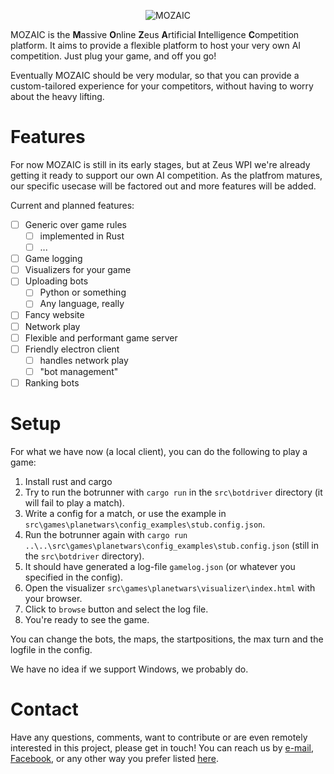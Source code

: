 <p align="center"><img src="/resources/Design%205.PNG" alt="MOZAIC"/></p>

MOZAIC is the **M**assive **O**nline **Z**eus **A**rtificial **I**ntelligence **C**ompetition platform.
It aims to provide a flexible platform to host your very own AI competition. Just plug your game, and off you go!

Eventually MOZAIC should be very modular, so that you can provide a custom-tailored experience for your competitors, without having to worry about the heavy lifting.

# Features
For now MOZAIC is still in its early stages, but at Zeus WPI we're already getting it ready to support our own AI competition. As the platfrom matures, our specific usecase will be factored out and more features will be added.

Current and planned features:
 - [ ] Generic over game rules
   - [ ] implemented in Rust
   - [ ] ...
 - [ ] Game logging
 - [ ] Visualizers for your game
 - [ ] Uploading bots
    - [ ] Python or something
    - [ ] Any language, really
 - [ ] Fancy website
 - [ ] Network play
 - [ ] Flexible and performant game server
 - [ ] Friendly electron client
     - [ ] handles network play
     - [ ] "bot management"
  - [ ] Ranking bots

# Setup

For what we have now (a local client), you can do the following to play a game:
 1. Install rust and cargo
 2. Try to run the botrunner with `cargo run` in the `src\botdriver` directory (it will fail to play a match).
 3. Write a config for a match, or use the example in `src\games\planetwars\config_examples\stub.config.json`.
 4. Run the botrunner again with `cargo run ..\..\src\games\planetwars\config_examples\stub.config.json` (still in the `src\botdriver` directory).
 5. It should have generated a log-file `gamelog.json` (or whatever you specified in the config).
 6. Open the visualizer `src\games\planetwars\visualizer\index.html` with your browser.
 7. Click to `browse` button and select the log file.
 8. You're ready to see the game.

You can change the bots, the maps, the startpositions, the max turn and the logfile in the config.

We have no idea if we support Windows, we probably do.

# Contact
Have any questions, comments, want to contribute or are even remotely interested in this project, please get in touch!
You can reach us by [e-mail](mailto:bestuur@zeus.ugent.be), [Facebook](https://www.facebook.com/zeus.wpi), or any other way you prefer listed [here](https://zeus.ugent.be/about/).
